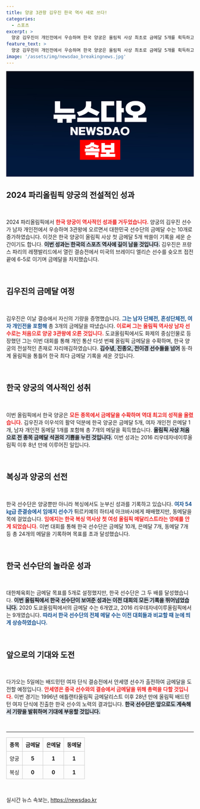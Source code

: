 ```yaml
---
title: 양궁 3관왕 김우진 한국 역사 새로 쓰다!
categories:
  - 스포츠
excerpt: >
  양궁 김우진이 개인전에서 우승하며 한국 양궁은 올림픽 사상 최초로 금메달 5개를 획득하고, 총 금메달 수 10개로 목표를 초과 달성했다. 한국 선수단의 최전성기를 확인할 수 있는 역사적인 순간이 연출됐다!
feature_text: >
  양궁 김우진이 개인전에서 우승하며 한국 양궁은 올림픽 사상 최초로 금메달 5개를 획득하고, 총 금메달 수 10개로 목표를 초과 달성했다. 한국 선수단의 최전성기를 확인할 수 있는 역사적인 순간이 연출됐다!
image: '/assets/img/newsdao_breakingnews.jpg'
---
```


<p><img src="/assets/img/newsdao_breakingnews.jpg" alt="flaretime 속보" /></p>

<h2 data-ke-size="size26">2024 파리올림픽 양궁의 전설적인 성과</h2>

<p data-ke-size="size16">&nbsp;</p>

<p>2024 파리올림픽에서 <b><span style="color: #ee2323;">한국 양궁이 역사적인 성과를 거두었습니다.</span></b> 양궁의 김우진 선수가 남자 개인전에서 우승하며 3관왕에 오르면서 대한민국 선수단의 금메달 수는 10개로 증가하였습니다. 이것은 한국 양궁이 올림픽 사상 첫 금메달 5개 싹쓸이 기록을 세운 순간이기도 합니다. <b><span style="background-color: #21538527;">이번 성과는 한국의 스포츠 역사에 길이 남을 것입니다.</span></b> 김우진은 프랑스 파리의 레쟁발리드에서 열린 결승전에서 미국의 브레이디 엘리슨 선수를 슛오프 접전 끝에 6-5로 이기며 금메달을 차지했습니다.</p>

<p data-ke-size="size16">&nbsp;</p>

<h2 data-ke-size="size26">김우진의 금메달 여정</h2>

<p data-ke-size="size16">&nbsp;</p>

<p>김우진은 이날 결승에서 자신의 기량을 증명했습니다. <b><span style="color: #1a5490;">그는 남자 단체전, 혼성단체전, 여자 개인전을 포함해</span></b> 총 3개의 금메달을 따냈습니다. <b><span style="color: #ee2323;">이로써 그는 올림픽 역사상 남자 선수로는 처음으로 양궁 3관왕에 오른 것입니다.</span></b> 도쿄올림픽에서도 화제의 중심인물로 등장했던 그는 이번 대회를 통해 개인 통산 다섯 번째 올림픽 금메달을 수확하며, 한국 양궁의 전설적인 존재로 자리매김하였습니다. <b><span style="background-color: #21538527;">김수녕, 진종오, 전이경 선수들을 넘어</span></b> 동·하계 올림픽을 통틀어 한국 최다 금메달 기록을 세운 것입니다.</p>

<p data-ke-size="size16">&nbsp;</p>

<h2 data-ke-size="size26">한국 양궁의 역사적인 성취</h2>

<p data-ke-size="size16">&nbsp;</p>

<p>이번 올림픽에서 한국 양궁은 <b><span style="color: #ee2323;">모든 종목에서 금메달을 수확하며 역대 최고의 성적을 올렸습니다.</span></b> 김우진과 이우석의 활약 덕분에 한국 양궁은 금메달 5개, 여자 개인전 은메달 1개, 남자 개인전 동메달 1개를 포함해 총 7개의 메달을 획득했습니다. <b><span style="background-color: #21538527;">올림픽 사상 처음으로 전 종목 금메달 석권의 기쁨을 누린 것입니다.</span></b> 이번 성과는 2016 리우데자네이루올림픽 이후 8년 만에 이루어진 일입니다.</p>

<p data-ke-size="size16">&nbsp;</p>

<h2 data-ke-size="size26">복싱과 양궁의 선전</h2>

<p data-ke-size="size16">&nbsp;</p>

<p>한국 선수단은 양궁뿐만 아니라 복싱에서도 눈부신 성과를 기록하고 있습니다. <b><span style="color: #1a5490;">여자 54㎏급 준결승에서 임애지 선수가</span></b> 튀르키예의 하티세 아크바시에게 패배했지만, 동메달을 목에 걸었습니다. <b><span style="color: #ee2323;">임애지는 한국 복싱 역사상 첫 여성 올림픽 메달리스트라는 영예를 안게 되었습니다.</span></b> 이번 대회를 통해 한국 선수단은 금메달 10개, 은메달 7개, 동메달 7개 등 총 24개의 메달을 기록하며 목표를 초과 달성했습니다.</p>

<p data-ke-size="size16">&nbsp;</p>

<h2 data-ke-size="size26">한국 선수단의 놀라운 성과</h2>

<p data-ke-size="size16">&nbsp;</p>

<p>대한체육회는 금메달 목표를 5개로 설정했지만, 한국 선수단은 그 두 배를 달성했습니다. <b><span style="background-color: #21538527;">이번 올림픽에서 한국 선수단이 보여준 성과는 이전 대회의 모든 기록을 뛰어넘었습니다.</span></b> 2020 도쿄올림픽에서의 금메달 수는 6개였고, 2016 리우데자네이루올림픽에서는 9개였습니다. <b><span style="color: #1a5490;">따라서 한국 선수단의 전체 메달 수는 이전 대회들과 비교할 때 눈에 띄게 상승하였습니다.</span></b></p>

<p data-ke-size="size16">&nbsp;</p>

<h2 data-ke-size="size26">앞으로의 기대와 도전</h2>

<p data-ke-size="size16">&nbsp;</p>

<p>다가오는 5일에는 배드민턴 여자 단식 결승전에서 안세영 선수가 출전하여 금메달을 도전할 예정입니다. <b><span style="color: #ee2323;">안세영은 중국 선수와의 결승에서 금메달을 위해 총력을 다할 것입니다.</span></b> 이번 경기는 1996년 애틀랜타올림픽 금메달리스트 이후 28년 만에 올림픽 배드민턴 여자 단식에 진출한 한국 선수의 노력의 결과입니다. <b><span style="background-color: #21538527;">한국 선수단은 앞으로도 계속해서 기량을 발휘하며 기대에 부응할 것입니다.</span></b></p>

<p data-ke-size="size16">&nbsp;</p>

<hr>

<table style="width: 100%; border-collapse: collapse;">
  <tr>
    <th style="border: 1px solid #cccccc; text-align: center; padding: 8px;">종목</th>
    <th style="border: 1px solid #cccccc; text-align: center; padding: 8px;">금메달</th>
    <th style="border: 1px solid #cccccc; text-align: center; padding: 8px;">은메달</th>
    <th style="border: 1px solid #cccccc; text-align: center; padding: 8px;">동메달</th>
  </tr>
  <tr>
    <td style="border: 1px solid #cccccc; text-align: center; padding: 8px;">양궁</td>
    <td style="border: 1px solid #cccccc; text-align: center; padding: 8px;"><b>5</b></td>
    <td style="border: 1px solid #cccccc; text-align: center; padding: 8px;"><b>1</b></td>
    <td style="border: 1px solid #cccccc; text-align: center; padding: 8px;"><b>1</b></td>
  </tr>
  <tr>
    <td style="border: 1px solid #cccccc; text-align: center; padding: 8px;">복싱</td>
    <td style="border: 1px solid #cccccc; text-align: center; padding: 8px;"><b>0</b></td>
    <td style="border: 1px solid #cccccc; text-align: center; padding: 8px;"><b>0</b></td>
    <td style="border: 1px solid #cccccc; text-align: center; padding: 8px;"><b>1</b></td>
  </tr>
</table>

<p data-ke-size="size16">&nbsp;</p>
실시간 뉴스 속보는, <a href="https://newsdao.kr" rel="dofollow">https://newsdao.kr</a>


